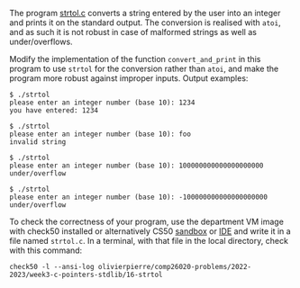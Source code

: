 The program [strtol.c](strtol.c) converts a string entered by the user into an
integer and prints it on the standard output. The conversion is realised with
`atoi`, and as such it is not robust in case of malformed strings as well as
under/overflows.

Modify the implementation of the function `convert_and_print` in this program
to use `strtol` for the conversion rather than `atoi`, and make the program
more robust against improper inputs. Output examples:

```shell
$ ./strtol
please enter an integer number (base 10): 1234
you have entered: 1234

$ ./strtol
please enter an integer number (base 10): foo
invalid string

$ ./strtol
please enter an integer number (base 10): 100000000000000000000
under/overflow

$ ./strtol 
please enter an integer number (base 10): -100000000000000000000
under/overflow
```

To check the correctness of your program, use the department VM image with
check50 installed or alternatively CS50 [sandbox](sandbox.cs50.io) or
[IDE](ide.cs50.io) and write it in a file named `strtol.c`. In a terminal, with
that file in the local directory, check with this command: 

```shell
check50 -l --ansi-log olivierpierre/comp26020-problems/2022-2023/week3-c-pointers-stdlib/16-strtol
```
